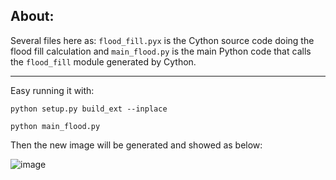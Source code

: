 About:
-----------------------
Several files here as: `flood_fill.pyx` is the Cython source code doing the flood fill calculation and `main_flood.py` is the main Python code that calls the `flood_fill` module generated by Cython.

------------------
Easy running it with:

`python setup.py build_ext --inplace` 

`python main_flood.py`


Then the new image will be generated and showed as below:
 
![image](https://cloud.githubusercontent.com/assets/13411839/14569794/d539e72e-030e-11e6-95a3-907bbfb4f7ef.png)
